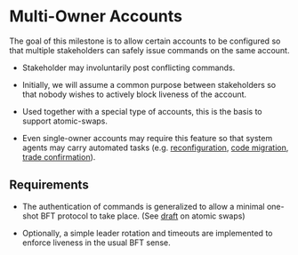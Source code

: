 # Multi-Owner Accounts

The goal of this milestone is to allow certain accounts to be configured so that multiple stakeholders can safely issue commands on the same account.

* Stakeholder may involuntarily post conflicting commands.

* Initially, we will assume a common purpose between stakeholders so that nobody wishes to actively block liveness of the account.

* Used together with a special type of accounts, this is the basis to support atomic-swaps.

* Even single-owner accounts may require this feature so that system agents may carry automated tasks (e.g. [reconfiguration](reconfiguration.md), [code migration](extensibility.md), [trade confirmation](order_book.md)).

## Requirements

* The authentication of commands is generalized to allow a minimal one-shot BFT protocol to take place. (See [draft](https://arxiv.org/abs/2201.05073) on atomic swaps)

* Optionally, a simple leader rotation and timeouts are implemented to enforce liveness in the usual BFT sense.
